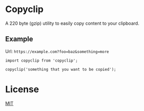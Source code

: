 # Copyclip

A 220 byte (gzip) utility to easily copy content to your clipboard.

## Example

Url: `https://example.com?foo=baz&something=more`

```
import copyclip from 'copyclip';

copyclip('something that you want to be copied');

```

# License

[MIT](https://oss.ninja/mit/mjanssen/)

